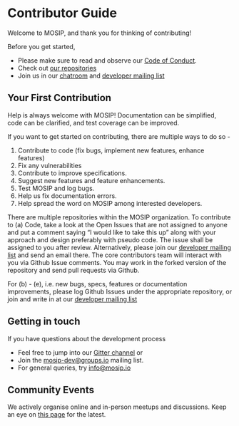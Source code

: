 # Contributor Guide

Welcome to MOSIP, and thank you for thinking of contributing! 

Before you get started, 

*   Please make sure to read and observe our [Code of Conduct](code-of-conduct).
*   Check out [our repositories](https://github.com/mosip) 
*   Join us in our [chatroom](https://gitter.im/mosip-community/community) and [developer mailing list](https://groups.io/g/mosip-dev)

## Your First Contribution

Help is always welcome with MOSIP! Documentation can be simplified, code can be clarified, and test coverage can be improved. 

If you want to get started on contributing, there are multiple ways to do so - 

1.  Contribute to code (fix bugs, implement new features, enhance features)
1.  Fix any vulnerabilities
1.  Contribute to improve specifications.
1.  Suggest new features and feature enhancements.
1.  Test MOSIP and log bugs.
1.  Help us fix documentation errors.
1.  Help spread the word on MOSIP among interested developers.

There are multiple repositories within the MOSIP organization. To contribute to (a) Code, take a look at the Open Issues that are not assigned to anyone and put a comment saying “I would like to take this up” along with your approach and design preferably with pseudo code. The issue shall be assigned to you after review.  Alternatively, please join our [developer mailing list](https://groups.io/g/mosip-dev) and send an email there. The core contributors team will interact with you via Github Issue comments.  You may work in the forked version of the repository and send pull requests via Github.

For (b) - (e), i.e. new bugs, specs, features or documentation improvements, please log Github Issues under the appropriate repository, or join and write in at our [developer mailing list](https://groups.io/g/mosip-dev)

## Getting in touch

If you have questions about the development process  
-  Feel free to jump into our [Gitter channel](https://gitter.im/mosip-community/community) or  
-  Join the [mosip-dev@groups.io](https://groups.io/g/mosip-dev) mailing list.  
-  For general queries, try info@mosip.io 

## Community Events

We actively organise online and in-person meetups and discussions. Keep an eye on [this page](https://www.mosip.io/news-events.php) for the latest.
